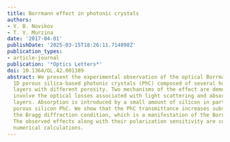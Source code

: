 ```yaml
---
title: Borrmann effect in photonic crystals
authors:
- V. B. Novikov
- T. V. Murzina
date: '2017-04-01'
publishDate: '2025-03-15T18:26:11.714898Z'
publication_types:
- article-journal
publication: '*Optics Letters*'
doi: 10.1364/OL.42.001389
abstract: We present the experimental observation of the optical Borrmann effect in
  1D porous silica-based photonic crystals (PhC) composed of several hundreds of dielectric
  layers with different porosity. Two mechanisms of the effect are demonstrated, which
  involve the optical losses associated with light scattering and absorption in nanoporous
  layers. Absorption is introduced by a small amount of silicon in partially annealed
  porous silicon PhC. We show that the PhC transmittance increases substantially under
  the Bragg diffraction condition, which is a manifestation of the Borrmann effect.
  The observed effects along with their polarization sensitivity are confirmed by
  numerical calculations.
---
```


